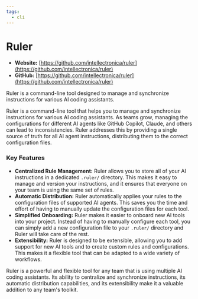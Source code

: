 ```yaml
---
tags:
  - cli
---
```


# Ruler

- **Website:** [https://github.com/intellectronica/ruler](https://github.com/intellectronica/ruler)
- **GitHub:** [https://github.com/intellectronica/ruler](https://github.com/intellectronica/ruler)

Ruler is a command-line tool designed to manage and synchronize instructions for various AI coding assistants.

Ruler is a command-line tool that helps you to manage and synchronize instructions for various AI coding assistants. As teams grow, managing the configurations for different AI agents like GitHub Copilot, Claude, and others can lead to inconsistencies. Ruler addresses this by providing a single source of truth for all AI agent instructions, distributing them to the correct configuration files.

### Key Features

*   **Centralized Rule Management:** Ruler allows you to store all of your AI instructions in a dedicated `.ruler/` directory. This makes it easy to manage and version your instructions, and it ensures that everyone on your team is using the same set of rules.
*   **Automatic Distribution:** Ruler automatically applies your rules to the configuration files of supported AI agents. This saves you the time and effort of having to manually update the configuration files for each tool.
*   **Simplified Onboarding:** Ruler makes it easier to onboard new AI tools into your project. Instead of having to manually configure each tool, you can simply add a new configuration file to your `.ruler/` directory and Ruler will take care of the rest.
*   **Extensibility:** Ruler is designed to be extensible, allowing you to add support for new AI tools and to create custom rules and configurations. This makes it a flexible tool that can be adapted to a wide variety of workflows.

Ruler is a powerful and flexible tool for any team that is using multiple AI coding assistants. Its ability to centralize and synchronize instructions, its automatic distribution capabilities, and its extensibility make it a valuable addition to any team's toolkit.
